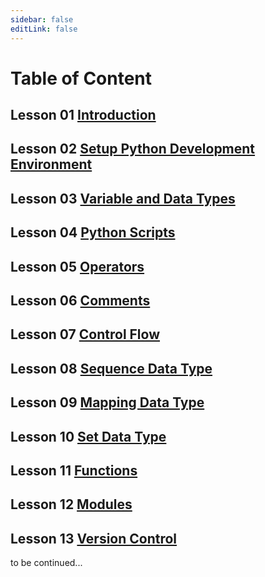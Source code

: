 ```yaml
---
sidebar: false
editLink: false
---
```


# Table of Content

## Lesson 01 [Introduction](introduction.md)

## Lesson 02 [Setup Python Development Environment](setup.md)

## Lesson 03 [Variable and Data Types](variable-and-data-types.md)

## Lesson 04 [Python Scripts](script.md)

## Lesson 05 [Operators](operator.md)

## Lesson 06 [Comments](comment.md)

## Lesson 07 [Control Flow](control-flow.md)

## Lesson 08 [Sequence Data Type](sequence-data-type.md)

## Lesson 09 [Mapping Data Type](mapping-data-type.md)

## Lesson 10 [Set Data Type](set-data-type.md)

## Lesson 11 [Functions](functions.md)

## Lesson 12 [Modules](modules.md)

## Lesson 13 [Version Control](version-control.md)

to be continued...
